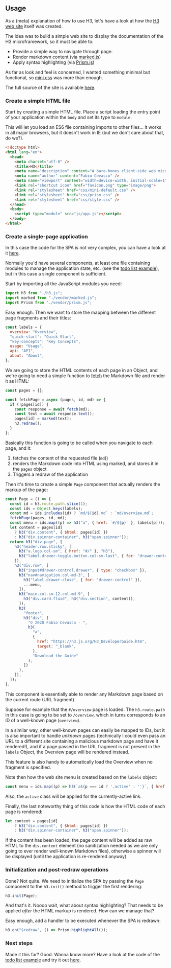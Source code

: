 ## Usage

As a (meta) explanation of how to use H3, let's have a look at how the [H3 web site](https://h3.js.org) itself was created.

The idea was to build a simple web site to display the documentation of the H3 microframework, so it must be able to:

* Provide a simple way to navigate through page.
* Render markdown content (via [marked.js](https://marked.js.org/#/README.md#README.md))
* Apply syntax highlighting (via [Prism.js](https://prismjs.com/))

As far as look and feel is concerned, I wanted something minimal but functional, so [mini.css](https://minicss.org/) was more than enough.

The full source of the site is available [here](https://github.com/h3rald/h3/tree/master/docs).

### Create a simple HTML file

Start by creating a simple HTML file. Place a script loading the entry point of your application within the `body` and set its type to `module`. 

This will let you load an ES6 file containing imports to other files... it works in all major browsers, but it doesn't work in IE (but we don't care about that, do we?).

```html
<!doctype html>
<html lang="en">
  <head>
    <meta charset="utf-8" />
    <title>H3</title>
    <meta name="description" content="A bare-bones client-side web microframework" />
    <meta name="author" content="Fabio Cevasco" />
    <meta name="viewport" content="width=device-width, initial-scale=1" />
    <link rel="shortcut icon" href="favicon.png" type="image/png">
    <link rel="stylesheet" href="css/mini-default.css" />
    <link rel="stylesheet" href="css/prism.css" />
    <link rel="stylesheet" href="css/style.css" />
  </head>
  <body>
    <script type="module" src="js/app.js"></script>
  </body>
</html>
```

### Create a single-page application

In this case the code for the SPA is not very complex, you can have a look at it [here](https://github.com/h3rald/h3/blob/master/docs/js/app.js).

Normally you'd have several components, at least one file containing modules to manage the application state, etc. (see the [todo list example](https://github.com/h3rald/h3/tree/master/docs/example)), but in this case a single component is sufficient.

Start by importing all the JavaScript modules you need:

```js
import h3 from "./h3.js";
import marked from "./vendor/marked.js";
import Prism from "./vendor/prism.js";
```

Easy enough. Then we want to store the mapping between the different page fragments and their titles:

```js
const labels = {
  overview: "Overview",
  "quick-start": "Quick Start",
  "key-concepts": "Key Concepts",
  usage: "Usage",
  api: "API",
  about: "About",
};
```

We are going to store the HTML contents of each page in an Object, and we're going to need a simple function to [fetch](https://developer.mozilla.org/en-US/docs/Web/API/Fetch_API) the Markdown file and render it as HTML:


```js
const pages = {};

const fetchPage = async (pages, id, md) => {
  if (!pages[id]) {
    const response = await fetch(md);
    const text = await response.text();
    pages[id] = marked(text);
    h3.redraw();
  }
};
```

Basically this function is going to be called when you navigate to each page, and it:

1. fetches the content of the requested file (`md`))
2. renders the Markdown code into HTML using marked, and stores it in the `pages` object
3. Triggers a redraw of the application

Then it's time to create a simple `Page` component that actually renders the markup of the page:

```js
const Page = () => {
  const id = h3.route.path.slice(1);
  const ids = Object.keys(labels);
  const md = ids.includes(id) ? `md/${id}.md` : `md/overview.md`;
  fetchPage(pages, id, md);
  const menu = ids.map((p) => h3("a", { href: `#/${p}` }, labels[p]));
  let content = pages[id]
    ? h3("div.content", { $html: pages[id] })
    : h3("div.spinner-container", h3("span.spinner"));
  return h3("div.page", [
    h3("header.row.sticky", [
      h3("a.logo.col-sm", { href: "#/" }, "H3"),
      h3("label.drawer-toggle.button.col-sm-last", { for: "drawer-control" }),
    ]),
    h3("div.row", [
      h3("input#drawer-control.drawer", { type: "checkbox" }),
      h3("nav#navigation.col-md-3", [
        h3("label.drawer-close", { for: "drawer-control" }),
        ...menu,
      ]),
      h3("main.col-sm-12.col-md-9", [
        h3("div.card.fluid", h3("div.section", content)),
      ]),
      h3(
        "footer",
        h3("div", [
          "© 2020 Fabio Cevasco · ",
          h3(
            "a",
            {
              href: "https://h3.js.org/H3_DeveloperGuide.htm",
              target: "_blank",
            },
            "Download the Guide"
          ),
        ])
      ),
    ]),
  ]);
};
```

This component is essentially able to render any Markdown page based on the current route (URL fragment). 

Suppose for example that the `#/overview` page is loaded. The `h3.route.path` in this case is going to be set to `/overview`, which in turns corresponds to an ID of a well-known page (`overview`).

In a similar way, other well-known pages can easily be mapped to IDs, but it is also important to handle _unknown_ pages (technically I could even pass an URL to a different site containing a malicious markdown page and have it rendered!), and if a page passed in the URL fragment is not present in the `labels` Object, the Overview page will be rendered instead.

This feature is also handy to automatically load the Overview when no fragment is specified.

Note then how the web site menu is created based on the `labels` object:

```js
const menu = ids.map((p) => h3(`a${p === id ? '.active' : ''}`, { href: `#/${p}` }, labels[p]));
```

Also, the `active` class will be applied for the currently-active link.

Finally, the last noteworthy thing of this code is how the HTML code of each page is rendered:

```js
let content = pages[id]
    ? h3("div.content", { $html: pages[id] })
    : h3("div.spinner-container", h3("span.spinner"));
```

If the content has been loaded, the page content will be added as raw HTML to the `div.content` element (no sanitization needed as we are only going to ever render well-known Markdown files), otherwise a spinner will be displayed (until the application is re-rendered anyway).

### Initialization and post-redraw operations

Done? Not quite. We need to initialize the SPA by passing the `Page` component to the `h3.init()` method to trigger the first rendering:

```js
h3.init(Page);
```

And that's it. Noooo wait, what about syntax highlighting? That needs to be applied _after_ the HTML markup is rendered. How can we manage that?

Easy enough, add a handler to be executed whenever the SPA is redrawn:

```js
h3.on("$redraw", () => Prism.highlightAll());
```

### Next steps

Made it this far? Good. Wanna know more? Have a look at the code of the [todo list example](https://github.com/h3rald/h3/tree/master/docs/example) and try it out [here](https://h3.js.org/example/index.html).